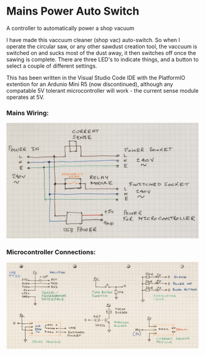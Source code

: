 # Mains Power Auto Switch
A controller to automatically power a shop vacuum  

I have made this vaccuum cleaner (shop vac) auto-switch. So when I operate the circular saw, or any other sawdust creation tool, the vaccuum is switched on and sucks most of the dust away, it then switches off once the sawing is complete. There are three LED's to indicate things, and a button to select a couple of different settings. 

This has been written in the Visual Studio Code IDE with the PlatformIO extention for an Ardunio Mini R5 (now discontinued), although any compatable 5V tolerant microcontroller will work - the current sense module operates at 5V.

### Mains Wiring:
<img src="https://github.com/kazzle101/MainsPowerAutoSwitch/blob/main/mains%20power%20connections.png?raw=true" width="700" alt="Mains Wiring">

### Microcontroller Connections:
<img src="https://github.com/kazzle101/MainsPowerAutoSwitch/blob/main/microcontroller%20connections.png?raw=true" width="700" alt="Microcontroller connections">
